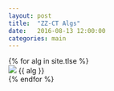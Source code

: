 ```yaml
---
layout: post
title:  "ZZ-CT Algs"
date:   2016-08-13 12:00:00
categories: main
---
```


<section class="algs">
  {% for alg in site.tlse %}
    <div class="alg">
      <img src="http://stachu.cubing.net/v/visualcube.php?fmt=png&size=960&view=plan&sch=yddydd&case={{ alg }}" onclick="imgClick(event)">
      {{ alg }}
    </div>
  {% endfor %}
</section>

<script>
  function imgClick(e) {
    console.log("[[IMGCLICK]]");
    if(e.target.className.indexOf("disabled") == -1) {
      console.log("[[DISABLE]]");
      e.target.className += "disabled";
    } else {
      console.log("[[ENABLE]]");
      e.target.className = e.target.className.split('').splice(e.target.className.indexOf("disabled"), 8).join('');
      console.log(e.target.className);
    }
  }
</script>
